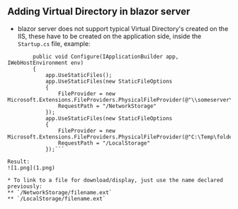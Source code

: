 ## Adding Virtual Directory in blazor server

* blazor server does not support typical Virtual Directory's created on the IIS, these have to be created on the application side, inside the `Startup.cs` file, example:
```        // This method gets called by the runtime. Use this method to configure the HTTP request pipeline.
        public void Configure(IApplicationBuilder app, IWebHostEnvironment env)
        {
            app.UseStaticFiles();
            app.UseStaticFiles(new StaticFileOptions
            {
                FileProvider = new Microsoft.Extensions.FileProviders.PhysicalFileProvider(@"\\someserver\folder\anotherFolder"),
                RequestPath = "/NetworkStorage"
            });
            app.UseStaticFiles(new StaticFileOptions
            {
                FileProvider = new Microsoft.Extensions.FileProviders.PhysicalFileProvider(@"C:\Temp\folder"),
                RequestPath = "/LocalStorage"
            });```

Result:
![1.png](1.png)

* To link to a file for download/display, just use the name declared previously:
** `/NetworkStorage/filename.ext`
** `/LocalStorage/filename.ext`
